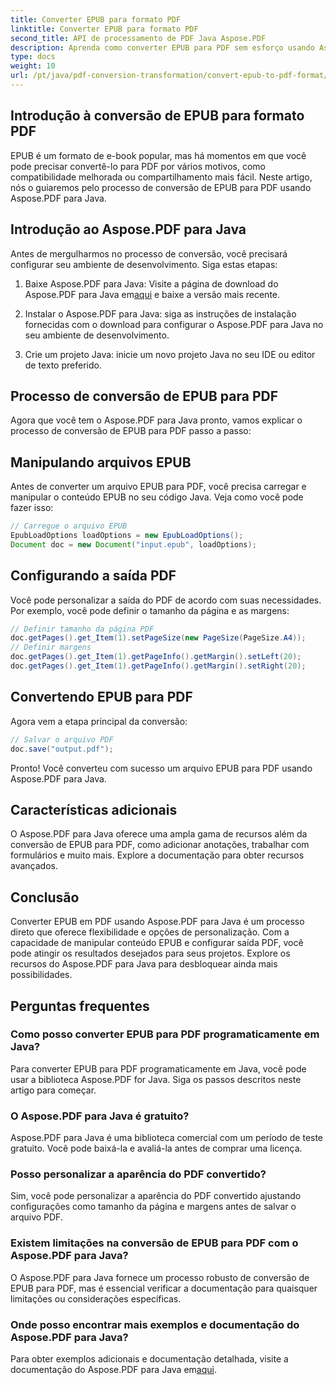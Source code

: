 ```yaml
---
title: Converter EPUB para formato PDF
linktitle: Converter EPUB para formato PDF
second_title: API de processamento de PDF Java Aspose.PDF
description: Aprenda como converter EPUB para PDF sem esforço usando Aspose.PDF para Java. Nosso guia passo a passo simplifica a conversão de EPUB para PDF.
type: docs
weight: 10
url: /pt/java/pdf-conversion-transformation/convert-epub-to-pdf-format/
---
```


## Introdução à conversão de EPUB para formato PDF

EPUB é um formato de e-book popular, mas há momentos em que você pode precisar convertê-lo para PDF por vários motivos, como compatibilidade melhorada ou compartilhamento mais fácil. Neste artigo, nós o guiaremos pelo processo de conversão de EPUB para PDF usando Aspose.PDF para Java.

## Introdução ao Aspose.PDF para Java

Antes de mergulharmos no processo de conversão, você precisará configurar seu ambiente de desenvolvimento. Siga estas etapas:

1. Baixe Aspose.PDF para Java: Visite a página de download do Aspose.PDF para Java em[aqui](https://releases.aspose.com/pdf/java/) e baixe a versão mais recente.

2. Instalar o Aspose.PDF para Java: siga as instruções de instalação fornecidas com o download para configurar o Aspose.PDF para Java no seu ambiente de desenvolvimento.

3. Crie um projeto Java: inicie um novo projeto Java no seu IDE ou editor de texto preferido.

## Processo de conversão de EPUB para PDF

Agora que você tem o Aspose.PDF para Java pronto, vamos explicar o processo de conversão de EPUB para PDF passo a passo:

## Manipulando arquivos EPUB

Antes de converter um arquivo EPUB para PDF, você precisa carregar e manipular o conteúdo EPUB no seu código Java. Veja como você pode fazer isso:

```java
// Carregue o arquivo EPUB
EpubLoadOptions loadOptions = new EpubLoadOptions();
Document doc = new Document("input.epub", loadOptions);
```

## Configurando a saída PDF

Você pode personalizar a saída do PDF de acordo com suas necessidades. Por exemplo, você pode definir o tamanho da página e as margens:

```java
// Definir tamanho da página PDF
doc.getPages().get_Item(1).setPageSize(new PageSize(PageSize.A4));
// Definir margens
doc.getPages().get_Item(1).getPageInfo().getMargin().setLeft(20);
doc.getPages().get_Item(1).getPageInfo().getMargin().setRight(20);
```

## Convertendo EPUB para PDF

Agora vem a etapa principal da conversão:

```java
// Salvar o arquivo PDF
doc.save("output.pdf");
```

Pronto! Você converteu com sucesso um arquivo EPUB para PDF usando Aspose.PDF para Java.

## Características adicionais

O Aspose.PDF para Java oferece uma ampla gama de recursos além da conversão de EPUB para PDF, como adicionar anotações, trabalhar com formulários e muito mais. Explore a documentação para obter recursos avançados.

## Conclusão

Converter EPUB em PDF usando Aspose.PDF para Java é um processo direto que oferece flexibilidade e opções de personalização. Com a capacidade de manipular conteúdo EPUB e configurar saída PDF, você pode atingir os resultados desejados para seus projetos. Explore os recursos do Aspose.PDF para Java para desbloquear ainda mais possibilidades.

## Perguntas frequentes

### Como posso converter EPUB para PDF programaticamente em Java?

Para converter EPUB para PDF programaticamente em Java, você pode usar a biblioteca Aspose.PDF for Java. Siga os passos descritos neste artigo para começar.

### O Aspose.PDF para Java é gratuito?

Aspose.PDF para Java é uma biblioteca comercial com um período de teste gratuito. Você pode baixá-la e avaliá-la antes de comprar uma licença.

### Posso personalizar a aparência do PDF convertido?

Sim, você pode personalizar a aparência do PDF convertido ajustando configurações como tamanho da página e margens antes de salvar o arquivo PDF.

### Existem limitações na conversão de EPUB para PDF com o Aspose.PDF para Java?

O Aspose.PDF para Java fornece um processo robusto de conversão de EPUB para PDF, mas é essencial verificar a documentação para quaisquer limitações ou considerações específicas.

### Onde posso encontrar mais exemplos e documentação do Aspose.PDF para Java?

 Para obter exemplos adicionais e documentação detalhada, visite a documentação do Aspose.PDF para Java em[aqui](https://reference.aspose.com/pdf/java/).